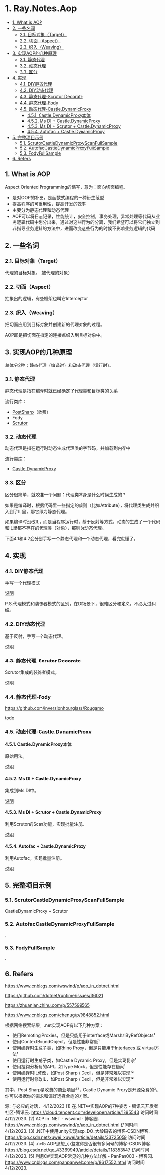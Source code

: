 # 1. Ray.Notes.Aop

<!-- TOC depthFrom:2 -->

- [1. What is AOP](#1-what-is-aop)
- [2. 一些名词](#2-一些名词)
    - [2.1. 目标对象（Target）](#21-目标对象target)
    - [2.2. 切面（Aspect）](#22-切面aspect)
    - [2.3. 织入（Weaving）](#23-织入weaving)
- [3. 实现AOP的几种原理](#3-实现aop的几种原理)
    - [3.1. 静态代理](#31-静态代理)
    - [3.2. 动态代理](#32-动态代理)
    - [3.3. 区分](#33-区分)
- [4. 实现](#4-实现)
    - [4.1. DIY静态代理](#41-diy静态代理)
    - [4.2. DIY动态代理](#42-diy动态代理)
    - [4.3. 静态代理-Scrutor Decorate](#43-静态代理-scrutor-decorate)
    - [4.4. 静态代理-Fody](#44-静态代理-fody)
    - [4.5. 动态代理-Castle.DynamicProxy](#45-动态代理-castledynamicproxy)
        - [4.5.1. Castle.DynamicProxy本体](#451-castledynamicproxy本体)
        - [4.5.2. Ms DI + Castle.DynamicProxy](#452-ms-di--castledynamicproxy)
        - [4.5.3. Ms DI + Scrutor + Castle.DynamicProxy](#453-ms-di--scrutor--castledynamicproxy)
        - [4.5.4. Autofac + Castle.DynamicProxy](#454-autofac--castledynamicproxy)
- [5. 完整项目示例](#5-完整项目示例)
    - [5.1. ScrutorCastleDynamicProxyScanFullSample](#51-scrutorcastledynamicproxyscanfullsample)
    - [5.2. AutofacCastleDynamicProxyFullSample](#52-autofaccastledynamicproxyfullsample)
    - [5.3. FodyFullSample](#53-fodyfullsample)
- [6. Refers](#6-refers)

<!-- /TOC -->

## 1. What is AOP

Aspect Oriented Programming的缩写，意为：面向切面编程。

- 是对OOP的补充，是函数式编程的一种衍生范型
- 提高程序的可重用性，提高开发的效率
- 主要分为静态代理和动态代理
- AOP可以将日志记录，性能统计，安全控制，事务处理，异常处理等代码从业务逻辑代码中划分出来，通过对这些行为的分离，我们希望可以将它们独立到非指导业务逻辑的方法中，进而改变这些行为的时候不影响业务逻辑的代码

## 2. 一些名词

### 2.1. 目标对象（Target）

代理的目标对象。（被代理的对象）

### 2.2. 切面（Aspect）

抽象出的逻辑，有些框架也叫它Interceptor

### 2.3. 织入（Weaving）

把切面应用到目标对象并创建新的代理对象的过程。

AOP即是把切面在指定的连接点织入到目标对象中。

## 3. 实现AOP的几种原理

总体分2种：静态代理（编译时）和动态代理（运行时）。

### 3.1. 静态代理

静态代理是指在编译时就已经确定了代理类和目标类的关系

流行类库：

- [PostSharp](https://www.postsharp.net/)（收费）
- Fody
- [Scrutor](https://github.com/khellang/Scrutor#decoration)

### 3.2. 动态代理

动态代理是指在运行时动态生成代理类的字节码，并加载到内存中

流行类库：
- [Castle.DynamicProxy](https://github.com/castleproject/Core)

### 3.3. 区分

区分很简单，就咬准一个问题：代理类本身是什么时候生成的？

如果是编译时，根据代码里一些指定的规则（比如Attribute），将代理类生成并织入到了IL里，那它即为静态代理。

如果编译时没改IL，而是当程序运行时，基于反射等方式，动态的生成了一个代码和IL里都不存在的代理类（对象），那则为动态代理。

下面4.1和4.2会分别手写一个静态代理和一个动态代理，看完就懂了。

## 4. 实现

### 4.1. DIY静态代理

手写一个代理模式

[说明](DiyStaticProxy/README.md)

P.S.代理模式和装饰者模式的区别，在DI场景下，很难区分和定义，不必太过纠结。

### 4.2. DIY动态代理

基于反射，手写一个动态代理。

[说明](DiyDynamicProxy/README.md)

### 4.3. 静态代理-Scrutor Decorate

Scrutor集成的装饰者模式。

[说明](ScrutorDecoratorSample/README.md)


### 4.4. 静态代理-Fody

https://github.com/inversionhourglass/Rougamo

todo


### 4.5. 动态代理-Castle.DynamicProxy

#### 4.5.1. Castle.DynamicProxy本体

原始用法。

[说明](CastleDynamicProxySample/README.md)

#### 4.5.2. Ms DI + Castle.DynamicProxy

集成到Ms DI中。

[说明](MsDiCastleDynamicProxySample/README.md)

#### 4.5.3. Ms DI + Scrutor + Castle.DynamicProxy

利用Scrutor的Scan功能，实现批量注册。

[说明](ScrutorCastleDynamicProxyScanSample/README.md)

#### 4.5.4. Autofac + Castle.DynamicProxy

利用Autofac，实现批量注册。

[说明](AutofacCastleDynamicProxySample/README.md)

## 5. 完整项目示例

### 5.1. ScrutorCastleDynamicProxyScanFullSample

CastleDynamicProxy + Scrutor

### 5.2. AutofacCastleDynamicProxyFullSample

.

### 5.3. FodyFullSample

.


## 6. Refers

https://www.cnblogs.com/wswind/p/aop_in_dotnet.html

https://github.com/dotnet/runtime/issues/36021

https://zhuanlan.zhihu.com/p/557599565

https://www.cnblogs.com/chenug/p/9848852.html

根据网络搜索结果，.net实现AOP有以下几种方案：

- 使用Remoting Proxies，但是只能用于interface或MarshalByRefObjects¹
- 使用ContextBoundObject，但是性能非常低¹
- 使用编译时生成子类，如Rhino Proxy，但是只能用于Interfaces 或 virtual方法¹
- 使用运行时生成子类，如Castle Dynamic Proxy，但是实现复杂¹
- 使用挂钩分析用的API，如Type Mock，但是性能存在疑问¹
- 使用编译时IL修改，如Post Sharp / Cecil，但是非常难以实现¹²
- 使用运行时修改IL，如Post Sharp / Cecil，但是非常难以实现¹²

其中，Post Sharp是收费的商业项目²³，Castle Dynamic Proxy是开源免费的²。你可以根据你的需求和偏好选择合适的方案。

源: 与必应的对话， 4/12/2023
(1) 在.NET中实现AOP的7种姿势 - 腾讯云开发者社区-腾讯云. https://cloud.tencent.com/developer/article/1395543 访问时间 4/12/2023.
(2) AOP in .NET - wswind - 博客园. https://www.cnblogs.com/wswind/p/aop_in_dotnet.html 访问时间 4/12/2023.
(3) .NET中使用unity实现aop_DO_大龄码农的博客-CSDN博客. https://blog.csdn.net/xuwei_xuwei/article/details/33725059 访问时间 4/12/2023.
(4) .net5 AOP思想_小盆友你是否很有多问号的博客-CSDN博客. https://blog.csdn.net/qq_43369949/article/details/118353547 访问时间 4/12/2023.
(5) 利用C#实现AOP常见的几种方法详解 - PanPan003 - 博客园. https://www.cnblogs.com/panpanwelcome/p/8617552.html 访问时间 4/12/2023.